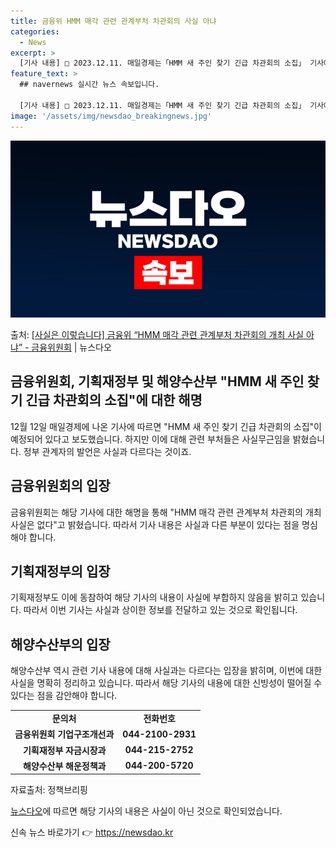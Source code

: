 ```yaml
---
title: 금융위 HMM 매각 관련 관계부처 차관회의 사실 아냐
categories:
  - News
excerpt: >
  [기사 내용] □ 2023.12.11. 매일경제는「HMM 새 주인 찾기 긴급 차관회의 소집」 기사에서 ㅇ 정…
feature_text: >
  ## navernews 실시간 뉴스 속보입니다.

  [기사 내용] □ 2023.12.11. 매일경제는「HMM 새 주인 찾기 긴급 차관회의 소집」 기사에서 ㅇ 정…
image: '/assets/img/newsdao_breakingnews.jpg'
---
```


![뉴스다오 속보](/assets/img/newsdao_breakingnews.jpg)

<p>출처: <a href="https://newsdao.kr/2792" rel="dofollow">[사실은 이렇습니다] 금융위 “HMM 매각 관련 관계부처 차관회의 개최 사실 아냐” - 금융위원회</a> | 뉴스다오</p>

<h2>금융위원회, 기획재정부 및 해양수산부 "HMM 새 주인 찾기 긴급 차관회의 소집"에 대한 해명</h2>
<p data-ke-size="size16">12월 12일 매일경제에 나온 기사에 따르면 "HMM 새 주인 찾기 긴급 차관회의 소집"이 예정되어 있다고 보도했습니다. 하지만 이에 대해 관련 부처들은 사실무근임을 밝혔습니다. 정부 관계자의 발언은 사실과 다르다는 것이죠.</p>

<h2 data-ke-size="size26">금융위원회의 입장</h2>
<p data-ke-size="size16">금융위원회는 해당 기사에 대한 해명을 통해 "HMM 매각 관련 관계부처 차관회의 개최 사실은 없다"고 밝혔습니다. 따라서 기사 내용은 사실과 다른 부분이 있다는 점을 명심해야 합니다.</p>

<h2 data-ke-size="size26">기획재정부의 입장</h2>
<p data-ke-size="size16">기획재정부도 이에 동참하여 해당 기사의 내용이 사실에 부합하지 않음을 밝히고 있습니다. 따라서 이번 기사는 사실과 상이한 정보를 전달하고 있는 것으로 확인됩니다.</p>

<h2 data-ke-size="size26">해양수산부의 입장</h2>
<p data-ke-size="size16">해양수산부 역시 관련 기사 내용에 대해 사실과는 다르다는 입장을 밝히며, 이번에 대한 사실을 명확히 정리하고 있습니다. 따라서 해당 기사의 내용에 대한 신빙성이 떨어질 수 있다는 점을 감안해야 합니다.</p>

<table>
    <tr>
        <td style="text-align: center; height: 17px;"><b>문의처</b></td>
        <td style="text-align: center; height: 17px;"><b>전화번호</b></td>
    </tr>
    <tr>
        <td style="text-align: center; height: 17px;"><b>금융위원회 기업구조개선과</b></td>
        <td style="text-align: center; height: 17px;"><b>044-2100-2931</b></td>
    </tr>
    <tr>
        <td style="text-align: center; height: 17px;"><b>기획재정부 자금시장과</b></td>
        <td style="text-align: center; height: 17px;"><b>044-215-2752</b></td>
    </tr>
    <tr>
        <td style="text-align: center; height: 17px;"><b>해양수산부 해운정책과</b></td>
        <td style="text-align: center; height: 17px;"><b>044-200-5720</b></td>
    </tr>
</table>
<p data-ke-size="size16">자료출처: 정책브리핑 </p>

<p data-ke-size="size16"><a href="https://newsdao.kr/2792">뉴스다오</a>에 따르면 해당 기사의 내용은 사실이 아닌 것으로 확인되었습니다.</p>
 

신속 뉴스 바로가기 👉 <a href="https://newsdao.kr" rel="dofollow">https://newsdao.kr</a>


